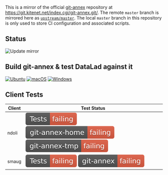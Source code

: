 This is a mirror of the official [git-annex](https://git-annex.branchable.com)
repository at <https://git.kitenet.net/index.cgi/git-annex.git/>.  The remote
`master` branch is mirrored here as
[`upstream/master`](https://github.com/datalad/git-annex/tree/upstream/master).
The local `master` branch in this repository is only used to store CI
configuration and associated scripts.

## Status

![Update mirror](https://github.com/datalad/git-annex/workflows/Update%20mirror/badge.svg)

## Build git-annex & test DataLad against it

[![Ubuntu](https://github.com/datalad/git-annex/workflows/Build%20git-annex%20on%20Ubuntu/badge.svg)](https://github.com/datalad/git-annex/actions?query=workflow%3A%22Build+git-annex+on+Ubuntu%22)
[![macOS](https://github.com/datalad/git-annex/workflows/Build%20git-annex%20on%20macOS/badge.svg)](https://github.com/datalad/git-annex/actions?query=workflow%3A%22Build+git-annex+on+macOS%22)
[![Windows](https://github.com/datalad/git-annex/workflows/Build%20git-annex%20on%20Windows/badge.svg)](https://github.com/datalad/git-annex/actions?query=workflow%3A%22Build+git-annex+on+Windows%22)

## Client Tests

| Client | Test Status |
| --- | --- |
| ndoli | ![Overall test status](https://github.com/datalad/git-annex-ci-client-jobs/raw/master/badges/ndoli.svg) ![git-annex-home test status](https://github.com/datalad/git-annex-ci-client-jobs/raw/master/badges/ndoli/git-annex-home.svg) ![git-annex-tmp test status](https://github.com/datalad/git-annex-ci-client-jobs/raw/master/badges/ndoli/git-annex-tmp.svg) |
| smaug | ![Overall test status](https://github.com/datalad/git-annex-ci-client-jobs/raw/master/badges/smaug.svg) ![git-annex test status](https://github.com/datalad/git-annex-ci-client-jobs/raw/master/badges/smaug/git-annex.svg) |
